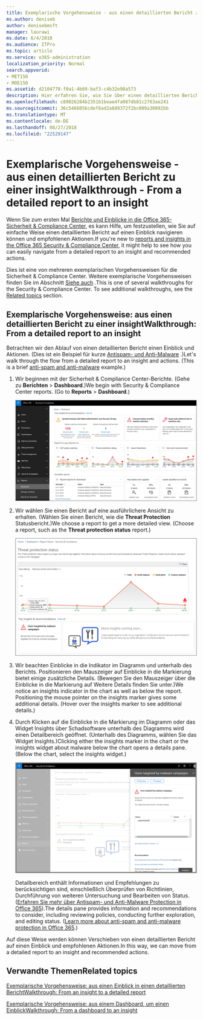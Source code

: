 ```yaml
---
title: Exemplarische Vorgehensweise - aus einen detaillierten Bericht zu einer insight
ms.author: deniseb
author: denisebmsft
manager: laurawi
ms.date: 6/4/2018
ms.audience: ITPro
ms.topic: article
ms.service: o365-administration
localization_priority: Normal
search.appverid:
- MET150
- MOE150
ms.assetid: d2104778-f0a1-4b69-baf3-c4b32e98a573
description: Hier erfahren Sie, wie Sie über einen detaillierten Bericht an einen Einblick in empfohlenen Aktionen in das Wertpapier verschieben können &amp; Compliance Center.
ms.openlocfilehash: c89026284b2351b1beae4fa087db81c2763ae241
ms.sourcegitcommit: 36c5466056cdef6ad2a8d9372f2bc009a30892bb
ms.translationtype: MT
ms.contentlocale: de-DE
ms.lasthandoff: 08/27/2018
ms.locfileid: "22529147"
---
```

# <a name="walkthrough---from-a-detailed-report-to-an-insight"></a><span data-ttu-id="d18c0-103">Exemplarische Vorgehensweise - aus einen detaillierten Bericht zu einer insight</span><span class="sxs-lookup"><span data-stu-id="d18c0-103">Walkthrough - From a detailed report to an insight</span></span>

<span data-ttu-id="d18c0-104">Wenn Sie zum ersten Mal [Berichte und Einblicke in die Office 365-Sicherheit &amp; Compliance Center](reports-and-insights-in-security-and-compliance.md), es kann Hilfe, um festzustellen, wie Sie auf einfache Weise einen detaillierten Bericht auf einen Einblick navigieren können und empfohlenen Aktionen.</span><span class="sxs-lookup"><span data-stu-id="d18c0-104">If you're new to [reports and insights in the Office 365 Security &amp; Compliance Center](reports-and-insights-in-security-and-compliance.md), it might help to see how you can easily navigate from a detailed report to an insight and recommended actions.</span></span> 
  
<span data-ttu-id="d18c0-p101">Dies ist eine von mehreren exemplarischen Vorgehensweisen für die Sicherheit &amp; Compliance Center. Weitere exemplarische Vorgehensweisen finden Sie im Abschnitt [Siehe auch](#related-topics) .</span><span class="sxs-lookup"><span data-stu-id="d18c0-p101">This is one of several walkthroughs for the Security &amp; Compliance Center. To see additional walkthroughs, see the [Related topics](#related-topics) section.</span></span> 
  
## <a name="walkthrough-from-a-detailed-report-to-an-insight"></a><span data-ttu-id="d18c0-107">Exemplarische Vorgehensweise: aus einen detaillierten Bericht zu einer insight</span><span class="sxs-lookup"><span data-stu-id="d18c0-107">Walkthrough: From a detailed report to an insight</span></span>

<span data-ttu-id="d18c0-p102">Betrachten wir den Ablauf von einen detaillierten Bericht einen Einblick und Aktionen. (Dies ist ein Beispiel für kurze [Antispam- und Anti-Malware](anti-spam-and-anti-malware-protection.md) .)</span><span class="sxs-lookup"><span data-stu-id="d18c0-p102">Let's walk through the flow from a detailed report to an insight and actions. (This is a brief [anti-spam and anti-malware](anti-spam-and-anti-malware-protection.md) example.)</span></span> 
  
1. <span data-ttu-id="d18c0-p103">Wir beginnen mit der Sicherheit &amp; Compliance Center-Berichte. (Gehe zu **Berichten** \> **Dashboard**.)</span><span class="sxs-lookup"><span data-stu-id="d18c0-p103">We begin with Security &amp; Compliance Center reports. (Go to **Reports** \> **Dashboard**.)</span></span>
    
    ![In das Wertpapier &amp; Compliance Center, navigieren Sie zur Berichte \> Dashboard](media/68f3bb7c-b4f7-4cca-904b-478643a93c94.png)
  
2. <span data-ttu-id="d18c0-p104">Wir wählen Sie einen Bericht auf eine ausführlichere Ansicht zu erhalten. (Wählen Sie einen Bericht, wie die **Threat Protection** Statusbericht.)</span><span class="sxs-lookup"><span data-stu-id="d18c0-p104">We choose a report to get a more detailed view. (Choose a report, such as the **Threat protection status** report.)</span></span> 
    
    ![Threat Protection Statusbericht insights](media/f47d7dbd-816a-47ba-b8db-53919fbed192.png)
  
3. <span data-ttu-id="d18c0-p105">Wir beachten Einblicke in die Indikator im Diagramm und unterhalb des Berichts. Positionieren den Mauszeiger auf Einblicke in die Markierung bietet einige zusätzliche Details. (Bewegen Sie den Mauszeiger über die Einblicke in die Markierung auf Weitere Details finden Sie unter.)</span><span class="sxs-lookup"><span data-stu-id="d18c0-p105">We notice an insights indicator in the chart as well as below the report. Positioning the mouse pointer on the insights marker gives some additional details. (Hover over the insights marker to see additional details.)</span></span>
    
4. <span data-ttu-id="d18c0-p106">Durch Klicken auf die Einblicke in die Markierung im Diagramm oder das Widget Insights über Schadsoftware unterhalb des Diagramms wird einen Detailbereich geöffnet. (Unterhalb des Diagramms, wählen Sie das Widget Insights.)</span><span class="sxs-lookup"><span data-stu-id="d18c0-p106">Clicking either the insights marker in the chart or the insights widget about malware below the chart opens a details pane. (Below the chart, select the insights widget.)</span></span>
    
    ![Details für Rückschlüsse auf Schadsoftware](media/2c8bccc5-ca4e-4bb9-ad4c-55fcee0535b7.png)
  
    <span data-ttu-id="d18c0-p107">Detailbereich enthält Informationen und Empfehlungen zu berücksichtigen sind, einschließlich Überprüfen von Richtlinien, Durchführung von weiteren Untersuchung und Bearbeiten von Status. ([Erfahren Sie mehr über Antispam- und Anti-Malware Protection in Office 365](anti-spam-and-anti-malware-protection.md)).</span><span class="sxs-lookup"><span data-stu-id="d18c0-p107">The details pane provides information and recommendations to consider, including reviewing policies, conducting further exploration, and editing status. ([Learn more about anti-spam and anti-malware protection in Office 365](anti-spam-and-anti-malware-protection.md).)</span></span>
    
<span data-ttu-id="d18c0-124">Auf diese Weise werden können Verschieben von einen detaillierten Bericht auf einen Einblick und empfohlenen Aktionen.</span><span class="sxs-lookup"><span data-stu-id="d18c0-124">In this way, we can move from a detailed report to an insight and recommended actions.</span></span> 
  
## <a name="related-topics"></a><span data-ttu-id="d18c0-125">Verwandte Themen</span><span class="sxs-lookup"><span data-stu-id="d18c0-125">Related topics</span></span>

[<span data-ttu-id="d18c0-126">Exemplarische Vorgehensweise: aus einen Einblick in einen detaillierten Bericht</span><span class="sxs-lookup"><span data-stu-id="d18c0-126">Walkthrough: From an insight to a detailed report</span></span>](from-an-insight-to-a-detailed-report.md)
  
[<span data-ttu-id="d18c0-127">Exemplarische Vorgehensweise: aus einem Dashboard, um einen Einblick</span><span class="sxs-lookup"><span data-stu-id="d18c0-127">Walkthrough: From a dashboard to an insight</span></span>](from-a-dashboard-to-an-insight.md)
  

